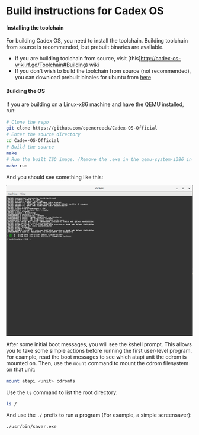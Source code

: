 # Build instructions for Cadex OS
#### Installing the toolchain

For building Cadex OS, you need to install the toolchain.
Building toolchain from source is recommended, but prebuilt binaries are available.

- If you are building toolchain from source, visit [this]http://cadex-os-wiki.rf.gd/Toolchain#Building) wiki
- If you don't wish to build the toolchain from source (not recommended), you can download prebuilt binaies for ubuntu from [here](https://hypercreeck.cf/cadex/os/toolchain.php)

#### Building the OS

If you are building on a Linux-x86 machine
and have the QEMU installed, run:

```bash
# Clone the repo
git clone https://github.com/opencreeck/Cadex-OS-Official
# Enter the source directory
cd Cadex-OS-Official
# Build the source
make
# Run the built ISO image. (Remove the .exe in the qemu-system-i386 in the Makefile)
make run
```

And you should see something like this:

<img src=img/screenshot.png align=center>

After some initial boot messages, you will see the kshell prompt.
This allows you to take some simple actions before running the first
user-level program. For example, read the boot messages to see
which atapi unit the cdrom is mounted on. Then, use the `mount` command
to mount the cdrom filesystem on that unit:

```bash
mount atapi <unit> cdromfs
```

Use the `ls` command to list the root directory:

```bash
ls /
```

And use the `./` prefix to run a program (For example, a simple screensaver):

```bash
./usr/bin/saver.exe
```
